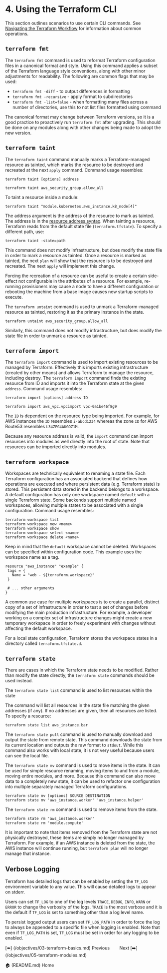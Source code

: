 # 4. Using the Terraform CLI

This section outlines scenarios to use certain CLI commands. See [Navigating the Terraform Workflow](/06-terraform-workflow.md) for information about common operations. 

## `terraform fmt`

The `terraform fmt` command is used to reformat Terraform configuration files in a canonical format and style. Using this command applies a subset of the Terraform language style conventions, along with other minor adjustments for readability. The following are common flags that may be used:



*   `terraform fmt -diff` - to output differences in formatting
*   `terraform fmt -recursive` - apply format to subdirectories
*   `terraform fmt -list=false` - when formatting many files across a number of directories, use this to not list files formatted using command

The canonical format may change between Terraform versions, so it is a good practice to proactively run `terraform fmt` after upgrading. This should be done on any modules along with other changes being made to adopt the new version.

## `terraform taint`

The `terraform taint` command manually marks a Terraform-managed resource as tainted, which marks the resource to be destroyed and recreated at the next `apply` command. Command usage resembles:

```
terraform taint [options] address

terraform taint aws_security_group.allow_all
```

To taint a resource inside a module: 

```
terraform taint "module.kubernetes.aws_instance.k8_node[4]"
```

The address argument is the address of the resource to mark as tainted. The address is in the [resource address syntax](https://www.terraform.io/docs/internals/resource-addressing.html). When tainting a resource, Terraform reads from the default state file (`terraform.tfstate`). To specify a different path, use:

```
terraform taint -state=path
```

This command does not modify infrastructure, but does modify the state file in order to mark a resource as tainted. Once a resource is marked as tainted, the next `plan` will show that the resource is to be destroyed and recreated. The next `apply` will implement this change.

Forcing the recreation of a resource can be useful to create a certain side-effect not configurable in the attributes of a resource. For example, re-running provisioners may cause a node to have a different configuration or rebooting the machine from a base image causes new startup scripts to execute.

The `terraform untaint` command is used to unmark a Terraform-managed resource as tainted, restoring it as the primary instance in the state.

```
terraform untaint aws_security_group.allow_all
```

Similarly, this command does not modify infrastructure, but does modify the state file in order to unmark a resource as tainted.

## `terraform import`

The `terraform import` command is used to import existing resources to be managed by Terraform. Effectively this imports existing infrastructure (created by other means) and allows Terraform to manage the resource, including destroy. The `terraform import` command finds the existing resource from ID and imports it into the Terraform state at the given `address`. Command usage resembles:

```
terraform import [options] address ID

terraform import aws_vpc.vpcimport vpc-0a1be46f8g9
```

The `ID` is dependent on the resource type being imported. For example, for AWS instances the `ID` resembles `i-abcd1234` whereas the zone `ID` for AWS Route53 resembles `L34ZFG4AUGOZ1M`.

Because any resource address is valid, the `import` command can import resources into modules as well directly into the root of state. Note that resources can be imported directly into modules.

## `terraform workspace`

Workspaces are technically equivalent to renaming a state file. Each Terraform configuration has an associated backend that defines how operations are executed and where persistent data (e.g. Terraform state) is stored. This persistent data stored in the backend belongs to a workspace. A default configuration has only one workspace named `default` with a single Terraform state. Some backends support multiple named workspaces, allowing multiple states to be associated with a single configuration. Command usage resembles:

```
terraform workspace list
terraform workspace new <name>
terraform workspace show
terraform workspace select <name>
terraform workspace delete <name>
```

Keep in mind that the `default` workspace cannot be deleted. Workspaces can be specified within configuration code. This example uses the workspace name as a tag. 

```
resource "aws_instance" "example" {
 tags = {
   Name = "web - ${terraform.workspace}"
 }

 # ... other arguments
}
```

A common use case for multiple workspaces is to create a parallel, distinct copy of a set of infrastructure in order to test a set of changes before modifying the main production infrastructure. For example, a developer working on a complex set of infrastructure changes might create a new temporary workspace in order to freely experiment with changes without affecting the default workspace.

For a local state configuration, Terraform stores the workspace states in a directory called `terraform.tfstate.d`.

## `terraform state`

There are cases in which the Terraform state needs to be modified. Rather than modify the state directly, the `terraform state` commands should be used instead. 

The `terraform state list` command is used to list resources within the state

The command will list all resources in the state file matching the given addresses (if any). If no addresses are given, then all resources are listed. To specify a resource:

```
terraform state list aws_instance.bar
```

The `terraform state pull` command is used to manually download and output the state from remote state. This command downloads the state from its current location and outputs the raw format to `stdout`. While this command also works with local state, it is not very useful because users can see the local file. 

The `terraform state mv` command is used to move items in the state. It can be used for simple resource renaming, moving items to and from a module, moving entire modules, and more. Because this command can also move data to a completely new state, it can be used to refactor one configuration into multiple separately managed Terraform configurations.

```
terraform state mv [options] SOURCE DESTINATION
terraform state mv 'aws_instance.worker' 'aws_instance.helper'
```

The `terraform state rm` command is used to remove items from the state. 

```
terraform state rm 'aws_instance.worker'
terraform state rm 'module.compute'
```

It is important to note that items removed from the Terraform state are not physically destroyed, these items are simply no longer managed by Terraform. For example, if an AWS instance is deleted from the state, the AWS instance will continue running, but `terraform plan` will no longer manage that instance.

## Verbose Logging

Terraform has detailed logs that can be enabled by setting the `TF_LOG` environment variable to any value. This will cause detailed logs to appear on stderr.

Users can set `TF_LOG` to one of the log levels `TRACE`, `DEBUG`, `INFO`, `WARN` or `ERROR` to change the verbosity of the logs. `TRACE` is the most verbose and it is the default if `TF_LOG` is set to something other than a log level name.

To persist logged output users can set `TF_LOG_PATH` in order to force the log to always be appended to a specific file when logging is enabled. Note that even if `TF_LOG_PATH` is set, `TF_LOG` must be set in order for any logging to be enabled.


[⬅️] (/objectives/03-terraform-basics.md) Previous &nbsp;&nbsp;&nbsp;&nbsp;&nbsp;&nbsp;  Next [➡️] (/objectives/05-terraform-modules.md) 

🏠 (README.md) Home